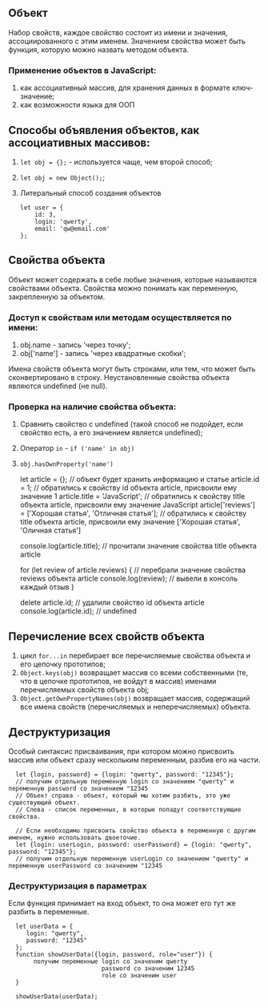## Объект

Набор свойств, каждое свойство состоит из имени и значения, ассоциированного с этим именем. Значением свойства может
быть функция, которую можно назвать методом объекта.

### Применение объектов в JavaScript:

1. как ассоциативный массив, для хранения данных в формате ключ-значение;
2. как возможности языка для ООП

## Способы объявления объектов, как ассоциативных массивов:

1. `let obj = {};` - используется чаще, чем второй способ;
2. `let obj = new Object();`;
3. Литеральный способ создания объектов


       let user = {
           id: 3,
           login: 'qwerty',
           email: 'qw@email.com'
       };

## Свойства объекта

Объект может содержать в себе любые значения, которые называются свойствами объекта. Свойства можно понимать как
переменную, закрепленную за объектом.

### Доступ к свойствам или методам осуществляется по имени:

1. obj.name - запись 'через точку';
2. obj['name'] - запись 'через квадратные скобки';

Имена свойств объекта могут быть строками, или тем, что может быть сконвертировано в строку. Неустановленные свойства
объекта являются undefined (не null).

### Проверка на наличие свойства объекта:

1. Сравнить свойство с undefined (такой способ не подойдет, если свойство есть, а его значением является undefined);
2. Оператор `in` - `if ('name' in obj)`
3. `obj.hasOwnProperty('name')`


    let article = {}; // объект будет хранить информацию и статье
    article.id = 1; // обратились к свойству id объекта article, присвоили ему значение 1
    article.title = 'JavaScript'; // обратились к свойству title объекта article, присвоили ему значение JavaScript
    article['reviews'] = ['Хорошая статья', 'Отличная статья']; // обратились к свойству title объекта article, присвоили ему значение ['Хорошая статья', 'Оличная статья']

    console.log(article.title); // прочитали значение свойства title объекта article

    for (let review of article.reviews) { // перебрали значение свойства reviews объекта article
        console.log(review); // вывели в консоль каждый отзыв
    }    

    delete article.id; // удалили свойство id объекта article
    console.log(article.id); // undefined

## Перечисление всех свойств объекта

1. цикл `for...in` перебирает все перечисляемые свойства объекта и его цепочку прототипов;
2. `Object.keys(obj)` возвращает массив со всеми собственными (те, что в цепочке прототипов, не войдут в массив) именами
   перечисляемых свойств объекта obj;
3. `Object.getOwnPropertyNames(obj)` возвращает массив, содержащий все имена свойств (перечисляемых и неперечисляемых) объекта.

## Деструктуризация 
Особый синтаксис присваивания, при котором можно присвоить массив или объект сразу нескольким переменным, разбив его на части.


      let {login, password} = {login: "qwerty", password: "12345"};
      // получим отдельную переменную login со значением "qwerty" и переменную password со значением "12345
      // Объект справа - объект, который мы хотим разбить, это уже существующий объект.
      // Слева - список переменных, в которые попадут соответствующие свойства.
      
      // Если необходимо присвоить свойство объекта в переменную с другим именем, нужно использовать двоеточие.
      let {login: userLogin, password: userPassword} = {login: "qwerty", password: "12345"};
      // получим отдельную переменную userLogin со значением "qwerty" и переменную userPassword со значением "12345

### Деструктуризация в параметрах
Если функция принимает на вход объект, то она может его тут же разбить в переменные.


      let userData = {
         login: "qwerty",
         password: "12345"
      };
      function showUserData({login, password, role="user"}) {
           получим переменные login со значеним qwerty
                              password со значеним 12345
                              role со значеним user
      }

      showUserData(userData); 


